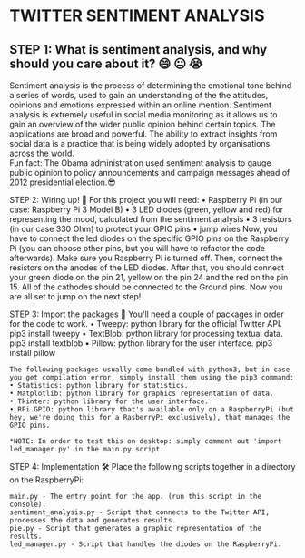 TWITTER SENTIMENT ANALYSIS
===

STEP 1: What is sentiment analysis, and why should you care about it? 😄 😐 😭
---	
  Sentiment analysis is the process of determining the emotional tone behind a series of words, used to gain an understanding of the the attitudes, opinions and emotions expressed within an online mention.
	Sentiment analysis is extremely useful in social media monitoring as it allows us to gain an overview of the wider public opinion behind certain topics. The applications are broad and powerful. The ability to extract insights from social data is a practice that is being widely adopted by organisations across the world.  
Fun fact: 
The Obama administration used sentiment analysis to gauge public opinion to policy announcements and campaign messages ahead of 2012 presidential election.😎

STEP 2: Wiring up! 🔌
	For this project you will need:
    • Raspberry Pi (in our case: Raspberry Pi 3 Model B)
    • 3 LED diodes (green, yellow and red) for representing the mood, calculated from the sentiment analysis
    • 3 resistors (in our case 330 Ohm) to protect your GPIO pins
    • jump wires
	Now, you have to connect the led diodes on the specific GPIO pins on the Raspberry Pi (you can choose other pins, but you will have to refactor the code afterwards).
	Make sure you Raspberry Pi is turned off. Then, connect the resistors on the anodes of the LED diodes. After that, you should connect your green diode on the pin 21, yellow on the pin 24 and the red on the pin 15. All of the cathodes should be connected to the Ground pins. Now you are all set to jump on the next step!

STEP 3: Import the packages 🚚
	You'll need a couple of packages in order for the code to work.
	• Tweepy: python library for the official Twitter API.
		pip3 install tweepy
	• TextBlob: python library for processing textual data.
		pip3 install textblob
	• Pillow: python library for the user interface.
		pip3 install pillow

	The following packages usually come bundled with python3, but in case you get compilation error, simply install them using the pip3 command:
	• Statistics: python library for statistics.
	• Matplotlib: python library for graphics representation of data.
	• Tkinter: python library for the user interface.
	• RPi.GPIO: python library that's available only on a RaspberryPi (but hey, we're doing this for a RasberryPi exclusively), that manages the GPIO pins.

	*NOTE: In order to test this on desktop: simply comment out 'import led_manager.py' in the main.py script.

STEP 4: Implementation 🛠
	Place the following scripts together in a directory on the RaspberryPi:

	main.py - The entry point for the app. (run this script in the console).
	sentiment_analysis.py - Script that connects to the Twitter API, processes the data and generates results.
	pie.py - Script that generates a graphic representation of the results.
	led_manager.py - Script that handles the diodes on the RaspberryPi.
